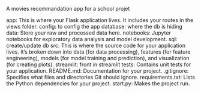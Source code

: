 A movies recommandation app for a school projet

app: This is where your Flask application lives. It includes your routes in the views folder.
config: to config the app
database: where the db is hiding 
data: Store your raw and processed data here.
notebooks: Jupyter notebooks for exploratory data analysis and model development.
sql: create/update db
src: This is where the source code for your application lives. It’s broken down into data (for data processing), features (for feature engineering), models (for model training and prediction), and visualization (for creating plots).
streamlit: front in streamlit
tests: Contains unit tests for your application.
README.md: Documentation for your project.
.gitignore: Specifies what files and directories Git should ignore.
requirements.txt: Lists the Python dependencies for your project.
start.py: Makes the project run.